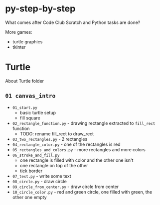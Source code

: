 # py-step-by-step

What comes after Code Club Scratch and Python tasks are done? 

More games:
- turtle graphics
- tkinter

# Turtle

About Turtle folder

## `01 canvas_intro`

- `01_start.py` 
    - basic turtle setup
    - fill square
- `02_rectangle_function.py` - drawing rectangle extracted to `fill_rect` function
    - TODO: rename fill_rect to draw_rect
- `03_two_rectangles.py` - 2 rectangles
- `04_rectangle_color.py` - one of the rectangles is red
- `05_rectangles_and_colors.py` - more rectangles and more colors
- `06_stroke_and_fill.py` 
    - one rectangle is filled with color and the other one isn't
    - one rectangle on top of the other
    - tick border
- `07_text.py` - write some text
- `08_circle.py` - draw circle
- `09_circle_from_center.py` - draw circle from center
- `10_circle_color.py` - red and green circle, one filled with green, the other one empty
